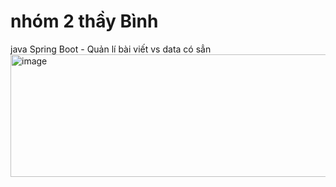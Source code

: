 # nhóm 2 thầy Bình
java Spring Boot - Quản lí bài viết vs data có sẳn 
<img width="620" height="196" alt="image" src="https://github.com/user-attachments/assets/7337cc8e-7e27-48b3-a462-bc3682ab9194" />
